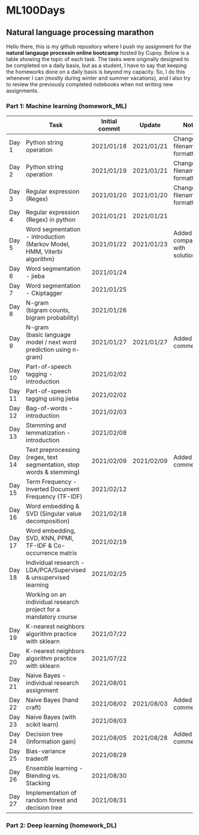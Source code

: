 # ML100Days
## Natural language processing marathon

Hello there, this is my github repository where I push my assignment for the <b>natural langauge processin online bootcamp</b> hosted by Cupoy. Below is a table showing the topic of each task. The tasks were originally designed to be completed on a daily basis, but as a student, I have to say that keeping the homeworks done on a daily basis is beyond my capacity. So, I do this whenever I can (mostly during winter and summer vacations), and I also try to review the previously completed notebooks when not writing new assignments. 
### Part 1: Machine learning (homework_ML)

|        | Task                                                                         | Initial commit  | Update     | Note                           |
|--------|----------------------------------------------------------------------------- |---------------- |------------|--------------------------------|
| Day 1  | Python string operation                                                      | 2021/01/18      | 2021/01/21 | Changed filename formatting    |
| Day 2  | Python string operation                                                      | 2021/01/19      | 2021/01/21 | Changed filename formatting    |
| Day 3  | Regular expression (Regex)                                                   | 2021/01/20      | 2021/01/20 | Changed filename formatting    |
| Day 4  | Regular expression (Regex) in python                                         | 2021/01/21      | 2021/01/21 |                                |
| Day 5  | Word segmentation - introduction <br>(Markov Model, HMM, Viterbi algorithm)  | 2021/01/22      | 2021/01/23 | Added comparison with solution |
| Day 6  | Word segmentation - jieba                                                    | 2021/01/24      |            |                                |
| Day 7  | Word segmentation - Ckiptagger                                               | 2021/01/25      |            |                                |
| Day 8  | N-gram <br>(bigram counts, bigram probability)                               | 2021/01/26      |            |                                |
| Day 9  | N-gram <br>(basic language model / next word prediction using n-gram)        | 2021/01/27      | 2021/01/27 | Added comments                 |
| Day 10 | Part-of-speech tagging  -  introduction                                      | 2021/02/02      |            |                                |
| Day 11 | Part-of-speech tagging using jieba                                           | 2021/02/02      |            |                                |
| Day 12 | Bag-of-words - introduction                                                  | 2021/02/03      |            |                                |
| Day 13 | Stemming and lemmatization - introduction                                    | 2021/02/08      |            |                                |
| Day 14 | Text preprocessing (regex, text segmentation, stop words & stemming)         | 2021/02/09      | 2021/02/09 | Added comments                 |
| Day 15 | Term Frequency - Inverted Document Frequency (TF-IDF)                        | 2021/02/12      |            |                                |
| Day 16 | Word embedding & SVD (Singular value decomposition)                          | 2021/02/18      |            |                                |
| Day 17 | Word embedding, SVD, KNN, PPMI, TF-IDF & Co-occurrence matrix                | 2021/02/19      |            |                                |
| Day 18 | Individual research - LDA/PCA/Supervised & unsupervised learning             | 2021/02/25      |            |                                |
|        | Working on an individual research project for a mandatory course                                                                             |
| Day 19 | K-nearest neighbors algorithm practice with sklearn                          | 2021/07/22      |            |                                |
| Day 20 | K-nearest neighbors algorithm practice with sklearn                          | 2021/07/22      |            |                                |
| Day 21 | Naive Bayes - individual research assignment                                 | 2021/08/01      |            |                                |
| Day 22 | Naive Bayes (hand craft)                                                     | 2021/08/02      | 2021/08/03 | Added comments                 |
| Day 23 | Naive Bayes (with scikit learn)                                              | 2021/08/03      |            |                                |
| Day 24 | Decision tree <br>(Information gain)                                         | 2021/08/05      | 2021/08/28 | Added comments                 |
| Day 25 | Bias-variance tradeoff                                                       | 2021/08/28      |            |                                |
| Day 26 | Ensemble learning - Blending vs. Stacking                                    | 2021/08/30      |            |                                |
| Day 27 | Implementation of random forest and decision tree                            | 2021/08/31      |            |                                |



### Part 2: Deep learning (homework_DL)
